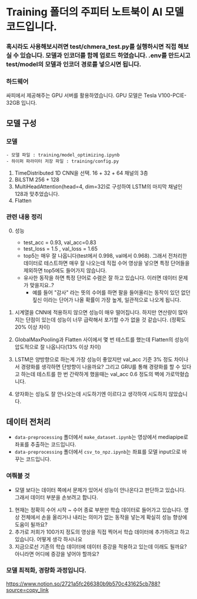 # Training 폴더의 주피터 노트북이 AI 모델 코드입니다.
### 혹시라도 사용해보시려면 test/chmera_test.py를 실행하시면 직접 해보실 수 있습니다. 모델과 인코더를 함께 업로드 하였습니다. .env를 만드시고 test/model의 모델과 인코더 경로를 넣으시면 됩니다.

### 하드웨어
싸피에서 제공해주는 GPU 서버를 활용하였습니다.
GPU 모델은  Tesla V100-PCIE-32GB 입니다.

## 모델 구성
### 모델
    - 모델 파일 : training/model_optimizing.ipynb 
    - 하이퍼 파라미터 저장 파일 : training/config.py
1. TimeDistributed 1D CNN을 선택. 16 + 32 + 64 채널의 3층
2. BiLSTM 256 + 128
3. MultiHeadAttention(head=4, dim=32)로 구성하여 LSTM의 마지막 채널인 128과 맞추었습니다.
4. Flatten

### 관련 내용 정리
0. 성능 
    - test_acc = 0.93, val_acc=0.83 
    - test_loss = 1.5 , val_loss = 1.65 
    - top5는 매우 잘 나옵니다(test에서 0.998, val에서 0.968). 그래서 전처리한 데이터로 테스트하면 매우 잘 나오는데 직접 수어 영상을 넣으면 특정 단어들을 제외하면 top5에도 들어가지 않습니다.
    - 유사한 동작을 하면 특정 단어로 수렴은 잘 하고 있습니다. 이러면 데이터 문제가 맞을지요..?
        - 예를 들어 "감사" 라는 뜻의 수어를 하면 팔을 들어올리는 동작이 있던 없던 짚신 이라는 단어가 나올 확률이 가장 높게, 일관적으로 나오게 됩니다.

1. 시계열을 CNN에 적용하지 않으면 성능이 매우 떨어집니다. 하지만 연산량이 많아지는 단점이 있는데 성능이 너무 급락해서 포기할 수가 없을 것 같습니다. (정확도 20% 이상 차이)

2. GlobalMaxPooling과 Flatten 사이에서 몇 번 테스트를 했는데 Flatten의 성능이 압도적으로 잘 나옵니다(13% 이상 차이)

3. LSTM은 양방향으로 하는게 가장 성능이 좋았지만 val_acc 기준 3% 정도 차이나서 경량화를 생각하면 단방향이 나을까요? 그리고 GRU를 통해 경량화를 할 수 있다고 하는데 테스트를 한 번 간략하게 했을때는 val_acc 0.6 정도의 벽에 가로막혔습니다.

4. 양자화는 성능도 잘 안나오는데 시도하기엔 이르다고 생각하여 시도하지 않았습니다.

## 데이터 전처리

- `data-preprocessing` 폴더에서 `make_dataset.ipynb`는 영상에서 mediapipe로 좌표를 추출하는 코드입니다.
- `data-preprocessing` 폴더에서 `csv_to_npz.ipynb`는 좌표를 모델 input으로 바꾸는 코드입니다.


### 여쭤볼 것
- 모델 보다는 데이터 쪽에서 문제가 있어서 성능이 안나온다고 판단하고 있습니다. 그래서 데이터 부분을 손보려고 합니다.
1. 현재는 정확히 수어 시작 ~ 수어 종료 부분만 학습 데이터로 들어가고 있습니다. 영상 전체에서 손을 올리거나 내리는 의미가 없는 동작을 넣는게 확실히 성능 향상에 도움이 될까요?
2. 추가로 저희가 100가지 정도의 영상을 직접 찍어서 학습 데이터에 추가하려고 하고 있습니다. 어떻게 생각 하시나요
3. 지금으로선 기존의 학습 데이터에 데이터 증강을 적용하고 있는데 이래도 될까요? 아니라면 어디에 증강을 넣어야 할까요? 

### 모델 최적화, 경량화 과정입니다.
https://www.notion.so/2721a5fc266380b9b570c431625cb788?source=copy_link